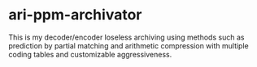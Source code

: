 # ari-ppm-archivator
This is my decoder/encoder loseless archiving using methods such as prediction by partial matching and arithmetic compression with multiple coding tables and customizable aggressiveness.
